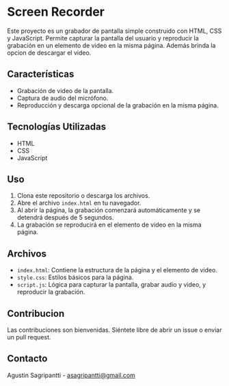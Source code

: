 # Screen Recorder
Este proyecto es un grabador de pantalla simple construido con HTML, CSS y JavaScript. Permite capturar la pantalla del usuario y reproducir la grabación en un elemento de video en la misma página. Además brinda la opcion de descargar el video.

## Características
- Grabación de video de la pantalla.
- Captura de audio del micrófono.
- Reproducción y descarga opcional de la grabación en la misma página.

## Tecnologías Utilizadas
- HTML
- CSS
- JavaScript

## Uso
1. Clona este repositorio o descarga los archivos.
2. Abre el archivo `index.html` en tu navegador.
3. Al abrir la página, la grabación comenzará automáticamente y se detendrá después de 5 segundos.
4. La grabación se reproducirá en el elemento de video en la misma página.

## Archivos
- `index.html`: Contiene la estructura de la página y el elemento de video.
- `style.css`: Estilos básicos para la página.
- `script.js`: Lógica para capturar la pantalla, grabar audio y video, y reproducir la grabación.

## Contribucion
Las contribuciones son bienvenidas. Siéntete libre de abrir un issue o enviar un pull request.

## Contacto
Agustin Sagripantti - asagripantti@gmail.com
